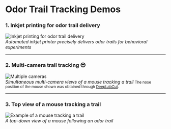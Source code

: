 # Odor Trail Tracking Demos

### 1. Inkjet printing for odor trail delivery
![Inkjet printing for odor trail delivery](data/Printer_video.gif)  
*Automated inkjet printer precisely delivers odor trails for behavioral experiments*

---

### 2. Multi-camera trail tracking 😎

![Multiple cameras](data/Trailtracking_3views_c.gif)  
*Simultaneous multi-camera views of a mouse tracking a trail*
<small>
The nose position of the mouse shown was  obtained through <a href="https://www.deeplabcut.org/">DeepLabCut</a>.
</small>

---

### 3. Top view of a mouse tracking a trail
![Example of a mouse tracking a trail](data/Trailtracking_top1_c.gif)  
*A top-down view of a mouse following an odor trail*
